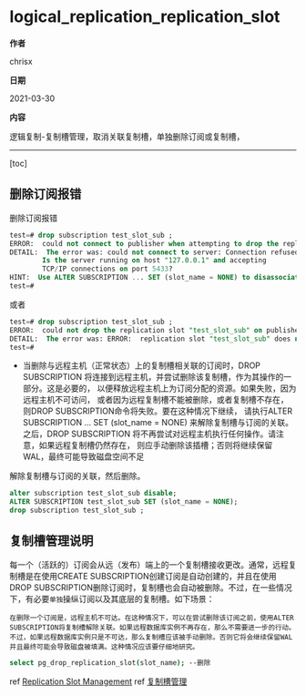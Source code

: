 # logical_replication_replication_slot

**作者**

chrisx

**日期**

2021-03-30

**内容**

逻辑复制-复制槽管理，取消关联复制槽，单独删除订阅或复制槽，

---

[toc]

## 删除订阅报错

删除订阅报错

```sql
test=# drop subscription test_slot_sub ;
ERROR:  could not connect to publisher when attempting to drop the replication slot "test_slot_sub"
DETAIL:  The error was: could not connect to server: Connection refused
        Is the server running on host "127.0.0.1" and accepting
        TCP/IP connections on port 5433?
HINT:  Use ALTER SUBSCRIPTION ... SET (slot_name = NONE) to disassociate the subscription from the slot.
test=#

```

或者

```sql
test=# drop subscription test_slot_sub ;
ERROR:  could not drop the replication slot "test_slot_sub" on publisher
DETAIL:  The error was: ERROR:  replication slot "test_slot_sub" does not exist
test=#

```

* 当删除与远程主机（正常状态）上的复制槽相关联的订阅时，DROP SUBSCRIPTION 将连接到远程主机，并尝试删除该复制槽，作为其操作的一部分。这是必要的， 以便释放远程主机上为订阅分配的资源。如果失败，因为远程主机不可访问， 或者因为远程复制槽不能被删除，或者复制槽不存在， 则DROP SUBSCRIPTION命令将失败。要在这种情况下继续， 请执行ALTER SUBSCRIPTION ... SET (slot_name = NONE) 来解除复制槽与订阅的关联。之后，DROP SUBSCRIPTION 将不再尝试对远程主机执行任何操作。请注意，如果远程复制槽仍然存在， 则应手动删除该插槽；否则将继续保留WAL，最终可能导致磁盘空间不足

解除复制槽与订阅的关联，然后删除。

```sql
alter subscription test_slot_sub disable;
ALTER SUBSCRIPTION test_slot_sub SET (slot_name = NONE);
drop subscription test_slot_sub ;

```

## 复制槽管理说明

每一个（活跃的）订阅会从远（发布）端上的一个复制槽接收更改。通常，远程复制槽是在使用CREATE SUBSCRIPTION创建订阅是自动创建的，并且在使用DROP SUBSCRIPTION删除订阅时，复制槽也会自动被删除。不过，在一些情况下，有必要`单独`操纵订阅以及其底层的复制槽。如下场景：

    在删除一个订阅是，远程主机不可达。在这种情况下，可以在尝试删除该订阅之前，使用ALTER SUBSCRIPTION将复制槽解除关联。如果远程数据库实例不再存在，那么不需要进一步的行动。不过，如果远程数据库实例只是不可达，那么复制槽应该被手动删除。否则它将会继续保留WAL并且最终可能会导致磁盘被填满。这种情况应该要仔细地研究。

```sh
select pg_drop_replication_slot(slot_name); --删除

```

ref [Replication Slot Management](https://www.postgresql.org/docs/13/logical-replication-subscription.html#LOGICAL-REPLICATION-SUBSCRIPTION-SLOT)
ref [复制槽管理](http://www.postgres.cn/docs/13/logical-replication-subscription.html)


